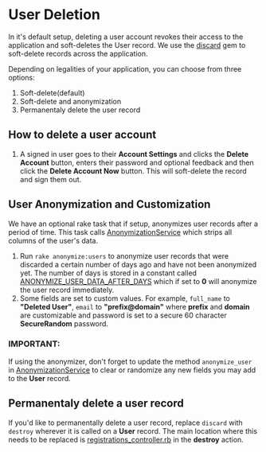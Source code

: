 # User Deletion

In it's default setup, deleting a user account revokes their access to the application and soft-deletes the User record. We use the [discard](https://github.com/jhawthorn/discard) gem to soft-delete records across the application.

Depending on legalities of your application, you can choose from three options:

1. Soft-delete(default)
2. Soft-delete and anonymization
3. Permanentaly delete the user record

## How to delete a user account

1. A signed in user goes to their **Account Settings** and clicks the **Delete Account** button, enters their password and optional feedback and then click the **Delete Account Now** button. This will soft-delete the record and sign them out.

## User Anonymization and Customization

We have an optional rake task that if setup, anonymizes user records after a period of time. This task calls [AnonymizationService](../app/services/anonymization_service.rb) which strips all columns of the user's data.

1. Run `rake anonymize:users` to anonymize user records that were discarded a certain number of days ago and have not been anonymized yet. The number of days is stored in a constant called [ANONYMIZE\_USER\_DATA\_AFTER_DAYS](../config/initializers/0_constants.rb) which if set to **0** will anonymize the user record immediately.
2. Some fields are set to custom values. For example, `full_name` to **"Deleted User"**, `email` to **"prefix@domain"** where **prefix** and **domain** are customizable and password is set to a secure 60 character **SecureRandom** password.

### IMPORTANT:
If using the anonymizer, don't forget to update the method `anonymize_user` in [AnonymizationService](../app/services/anonymization_service.rb) to clear or randomize any new fields you may add to the **User** record.

## Permanentaly delete a user record

If you'd like to permanentally delete a user record, replace `discard` with `destroy` wherever it is called on a **User** record. The main location where this needs to be replaced is [registrations_controller.rb](../app/controllers/registrations_controller.rb) in the **destroy** action.
